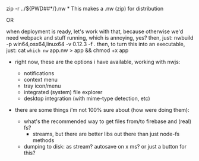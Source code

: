 zip -r ../${PWD##*/}.nw *
This makes a .nw (zip) for distribution

OR

when deployment is ready, let's work with that, because otherwise we'd need webpack and stuff running, which is
annoying, yes? then, just:
nwbuild -p win64,osx64,linux64 -v 0.12.3 -f .
then, to turn this into an executable, just:
cat `which nw` app.nw > app && chmod +x app

* right now, these are the options i have available, working with nwjs:
  * notifications
  * context menu
  * tray icon/menu
  * integrated (system) file explorer
  * desktop integration (with mime-type detection, etc)

* there are some things i'm not 100% sure about (how were doing them):
  * what's the recommended way to get files from/to firebase and (real) fs?
    * streams, but there are better libs out there than just node-fs methods
  * dumping to disk: as stream? autosave on x ms? or just a button for this?

